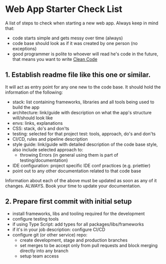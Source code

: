 # Web App Starter Check List
A list of steps to check when starting a new web app. Always keep in mind that:
- code starts simple and gets messy over time (always)
- code base should look as if it was created by one person (no exceptions)
- good programmer is polite to whoever will read he's code in the future, that means you want to write [Clean Code](https://www.youtube.com/watch?v=7EmboKQH8lM&t=4s)

## 1. Establish readme file like this one or similar.
It will act as entry point for any one new to the code base. It should hold the information of the following:
- stack: list containing frameworks, libraries and all tools being used to build the app
- architecture: link/guide with description on what the app's structure will/should look like
- envs: links, explanations
- CSS: stack, do's and don'ts
- testing: selected for that project test: tools, approach, do's and don'ts
- CI/CD, rules and pipeline description
- style guide: link/guide with detailed description of the code base style, also include selected approach to:
  - throwing Errors (in general using them is part of testing/documentation)
- IDE configuration: project specific IDE conf practices (e.g. priettier)
- point out to any other documentation related to that code base

Information about each of the above must be updated as soon as any of it changes. ALWAYS. Book your time to update your documentation.

## 2. Prepare first commit with initial setup
- install frameworks, libs and tooling required for the development
- configure testing tools
- if using Type Script: add types for all packages/libs/frameworks
- if it's in your job description: configure CI/CD
- configure git (or other service) repo:
  - create development, stage and production branches
  - set merges to be accept only from pull requests and block merging directly into any branch
  - setup team access
